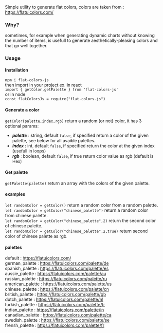 Simple utility to generate flat colors, colors are taken from : https://flatuicolors.com/
### Why?
sometimes, for example when generating dynamic charts without  knowing the number of items, is usefull to generate aesthetically-pleasing colors
and that go well together.

### Usage
#### Installation
`npm i flat-colors-js`  
then import in your project  ex. in react  
`import { getColor,getPalette } from 'flat-colors-js'`  
or  in node  
`const flatColorsJs = require("flat-colors-js")`

#### Generate a color 
`getColor(palette,index,rgb)` return a random (or not) color, it has 3 optional params:   
- ***palette*** : string, default `false`, if specified return a color of the given palette, see below for all avaible palettes.
- ***index*** : int, default `false`, if specified return the color at the given index (usefull in loops)  
- ***rgb*** : boolean, default `false`, if true return color value as rgb (default is Hex)

#### Get palette
`getPalette(palette)` return an array with the colors of the given palette.


#### examples
`let randomColor = getColor()` return a random color from a random palette.  
`let randomColor = getColor("chinese_palette")` return a random color from  chinese palette.  
`let randomColor = getColor("chinese_palette",2)` return the second color of chinese palette.  
`let randomColor = getColor("chinese_palette",2,true)` return second color of chinese palette as rgb.  

#### palettes
default : https://flatuicolors.com/  
german_palette : https://flatuicolors.com/palette/de  
spanish_palette : https://flatuicolors.com/palette/es  
aussie_palette : https://flatuicolors.com/palette/au   
russian_palette : https://flatuicolors.com/palette/ru    
american_palette : https://flatuicolors.com/palette/us   
chinese_palette : https://flatuicolors.com/palette/cn    
british_palette : https://flatuicolors.com/palette/gb   
dutch_palette : https://flatuicolors.com/palette/nl   
turkish_palette : https://flatuicolors.com/palette/tr   
indian_palette : https://flatuicolors.com/palette/in   
canadian_palette : https://flatuicolors.com/palette/ca   
swedish_palette : https://flatuicolors.com/palette/se   
frensh_palette : https://flatuicolors.com/palette/fr   
